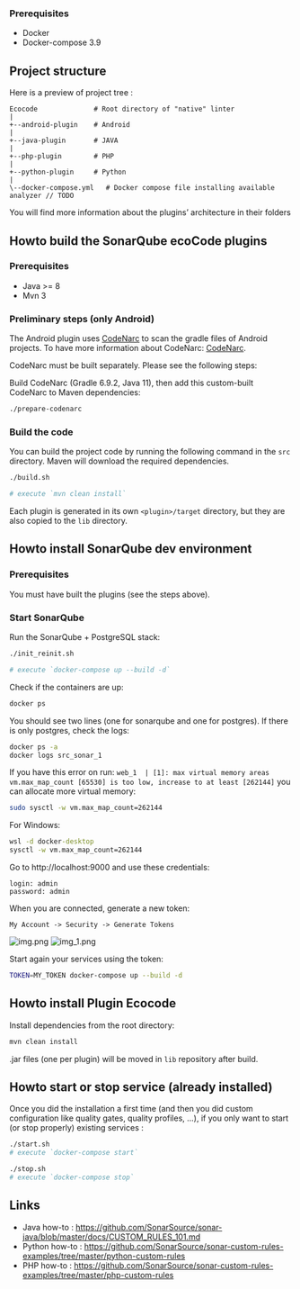 
### Prerequisites

- Docker
- Docker-compose 3.9

## Project structure

Here is a preview of project tree :

```
Ecocode              # Root directory of "native" linter
|
+--android-plugin    # Android
|
+--java-plugin       # JAVA
|
+--php-plugin        # PHP
|
+--python-plugin     # Python
|
\--docker-compose.yml   # Docker compose file installing available analyzer // TODO
```

You will find more information about the plugins’ architecture in their folders


## Howto build the SonarQube ecoCode plugins

### Prerequisites

- Java >= 8
- Mvn 3


### Preliminary steps (only Android)

The Android plugin uses [CodeNarc](https://codenarc.org/) to scan the gradle files of Android projects. To have more information about CodeNarc: [CodeNarc](/codenarc-converter/CodeNarc/README.md).

CodeNarc must be built separately. Please see the following steps:

Build CodeNarc (Gradle 6.9.2, Java 11), then add this custom-built CodeNarc to Maven dependencies: 

```sh
./prepare-codenarc
```


### Build the code

You can build the project code by running the following command in the `src` directory.
Maven will download the required dependencies.

```sh
./build.sh

# execute `mvn clean install`
```

Each plugin is generated in its own `<plugin>/target` directory, but they are also copied to the `lib` directory.



## Howto install SonarQube dev environment

### Prerequisites

You must have built the plugins (see the steps above).


### Start SonarQube

Run the SonarQube + PostgreSQL stack:

```sh 
./init_reinit.sh

# execute `docker-compose up --build -d`
```

Check if the containers are up:

```sh 
docker ps
```

You should see two lines (one for sonarqube and one for postgres).
If there is only postgres, check the logs:

```sh 
docker ps -a
docker logs src_sonar_1
```

If you have this error on run: 
`web_1  | [1]: max virtual memory areas vm.max_map_count [65530] is too low, increase to at least [262144]`
you can allocate more virtual memory:

```sh
sudo sysctl -w vm.max_map_count=262144
```

For Windows:

```cmd
wsl -d docker-desktop
sysctl -w vm.max_map_count=262144
```


Go to http://localhost:9000 and use these credentials:

```
login: admin
password: admin
```

When you are connected, generate a new token:

`My Account -> Security -> Generate Tokens`

![img.png](images/img.png)
![img_1.png](images/img_1.png)



Start again your services using the token:

```sh
TOKEN=MY_TOKEN docker-compose up --build -d
```

## Howto install Plugin Ecocode

Install dependencies from the root directory:

```sh
mvn clean install
```

.jar files (one per plugin) will be moved in `lib` repository after build.

## Howto start or stop service (already installed)

Once you did the installation a first time (and then you did custom configuration like quality gates, quality profiles, ...),
if you only want to start (or stop properly) existing services :

```sh
./start.sh
# execute `docker-compose start`

./stop.sh
# execute `docker-compose stop`
```

## Links

- Java how-to : https://github.com/SonarSource/sonar-java/blob/master/docs/CUSTOM_RULES_101.md
- Python how-to : https://github.com/SonarSource/sonar-custom-rules-examples/tree/master/python-custom-rules
- PHP how-to : https://github.com/SonarSource/sonar-custom-rules-examples/tree/master/php-custom-rules
